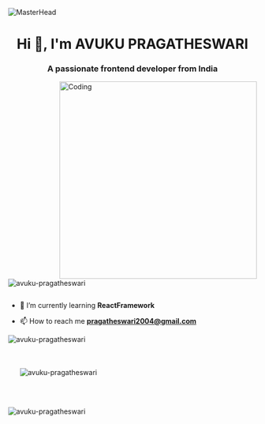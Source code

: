 ![MasterHead](https://camo.githubusercontent.com/ba9f3bd30647e352a3f5e1e45eb45c6ec7bad6155cd16aaedf4a426738da0ca5/68747470733a2f2f696e646f616e616c79746963612e636f6d2f7374617469632f696d616765732f62616e6e6572722e676966)
<h1 align="center">Hi 👋, I'm AVUKU PRAGATHESWARI</h1>
<h3 align="center">A passionate frontend developer from India</h3>
<img align="right" alt="Coding" width="400" src="https://cdn.lowgif.com/full/9cb12f51dffbaaa6-character-typing-by-vincent-mokuenko-dribbble.gif">

<p align="left"> <img src="https://komarev.com/ghpvc/?username=avuku-pragatheswari&label=Profile%20views&color=0e75b6&style=flat" alt="avuku-pragatheswari" /> </p>

<p align="left"> <a href="https://twitter.com/" target="blank"><img src="https://img.shields.io/twitter/follow/?logo=twitter&style=for-the-badge" alt="" /></a> </p>

- 🌱 I’m currently learning **ReactFramework**

- 📫 How to reach me **pragatheswari2004@gmail.com**

<p><img align="left" src="https://github-readme-stats.vercel.app/api/top-langs?username=avuku-pragatheswari&show_icons=true&locale=en&layout=compact" alt="avuku-pragatheswari" /></p>
<br/><br/><br/>
<p>&nbsp;&nbsp;&nbsp;&nbsp;&nbsp;&nbsp;<img align="center" src="https://github-readme-stats.vercel.app/api?username=avuku-pragatheswari&show_icons=true&locale=en" alt="avuku-pragatheswari" /></p>
<br/><br/>
<p><img align="center" src="https://github-readme-streak-stats.herokuapp.com/?user=avuku-pragatheswari&" alt="avuku-pragatheswari" /></p>
